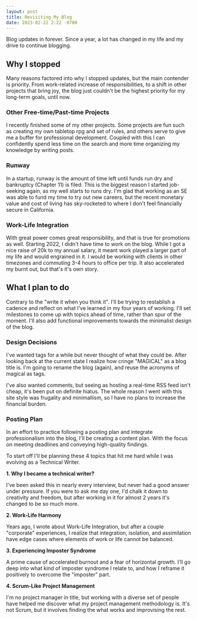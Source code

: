 ```yaml
---
layout: post
title: Revisiting My Blog
date: 2023-02-22 2:22 -0700
---
```

Blog updates in forever. Since a year, a lot has changed in my life and my drive to continue blogging.

## Why I stopped

Many reasons factored into why I stopped updates, but the main contender is priority. From work-related increase of responsibilities, to a shift in other projects that bring joy, the blog just couldn't be the highest priority for my long-term goals, until now.

### Other Free-time/Past-time Projects

I recently finished some of my other projects. Some projects are fun such as creating my own tabletop rpg and set of rules, and others serve to give me a buffer for professional development. Coupled with this I can confidently spend less time on the search and more time organizing my knowledge by writing posts.

### Runway

In a startup, runway is the amount of time left until funds run dry and bankruptcy (Chapter 11) is filed. This is the biggest reason I started job-seeking again, as my well starts to runs dry. I'm glad that working as an SE was able to fund my time to try out new careers, but the recent monetary value and cost of living has sky-rocketed to where I don't feel financially secure in California.

### Work-Life Integration

With great power comes great responsibility, and that is true for promotions as well. Starting 2022, I didn't have time to work on the blog. While I got a nice raise of 20k to my annual salary, it meant work played a larger part of my life and would engrained in it. I would be working with clients in other timezones and commuting 3-4 hours to office per trip. It also accelerated my burnt out, but that's it's own story. 

## What I plan to do

Contrary to the "write it when you think it". I'll be trying to restablish a cadence and reflect on what I've learned in my four years of working. I'll set milestones to come up with topics ahead of time, rather than spur of the moment. I'll also add functional improvements towards the minimalist design of the blog. 

### Design Decisions

I've wanted tags for a while but never thought of what they could be. After looking back at the current state I realize how cringe "MAGICAL" as a blog title is. I'm going to rename the blog (again), and reuse the acronyms of magical as tags.

I've also wanted comments, but seeing as hosting a real-time RSS feed isn't cheap, it's been put on definite hiatus. The whole reason I went with this site style was frugality and minimallism, so I have no plans to increase the financial burden.

### Posting Plan

In an effort to practice following a posting plan and integrate professionalism into the blog, I'll be creating a content plan. With the focus on meeting deadlines and conveying high-quality findings.

To start off I'll be planning these 4 topics that hit me hard while I was evolving as a Technical Writer.

**1. Why I became a technical writer?**

I've been asked this in nearly every interview, but never had a good answer under pressure. If you were to ask me day one, I'd chalk it down to creativity and freedom, but after working in it for almost 2 years it's changed to be so much more.

**2. Work-Life Harmony**

Years ago, I wrote about Work-Life Integration, but after a couple "corporate" experiences, I realize that integration, isolation, and assimilation have edge cases where elements of work or life cannot be balanced.

**3. Experiencing Imposter Syndrome**

A prime cause of accelerated burnout and a fear of horizontal growth. I'll go deep into what kind of imposter syndrome I relate to, and how I reframe it positively to overcome the "imposter" part.

**4. Scrum-Like Project Management**

I'm no project manager in title, but working with a diverse set of people have helped me discover what my project management methodology is. It's not Scrum, but it involves finding the what works and improvising the rest.
